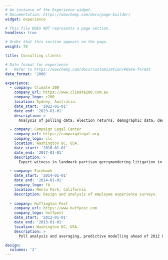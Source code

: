 ```yaml
---
# An instance of the Experience widget.
# Documentation: https://wowchemy.com/docs/page-builder/
widget: experience

# This file DOES NOT represents a page section.
headless: true

# Order that this section appears on the page.
weight: 70

title: Consulting clients 

# Date format for experience
#   Refer to https://wowchemy.com/docs/customization/#date-format
date_format: '2006'

experience:
  - company: Climate 200
    company_url: https://www.climate200.com.au
    company_logo: c200
    location: Sydney, Australia.
    date_start: '2022-01-01'  
    date_end: '2023-01-01'
    description: >
      Analysis of polling data, election returns, demographic data; designing and creating donor and contact database.   Part of a team that helped elect six "teal" independent candidates to the Australian House of Representatives in Australia's May 2022 House of Representatives elections.

  - company: Campaign Legal Center
    company_url: https://campaignlegal.org
    company_logo: clc
    location: Washington DC, USA.
    date_start: '2016-01-01'
    date_end: '2017-01-01'
    description: >
      Expert witness in landmark partisan gerrymandering litigation in the United States [_Gill v Whitford_](https://en.wikipedia.org/wiki/Gill_v._Whitford) (Wisconsin state legislative redistricting) and [_Common Cause v Rucho_](https://en.wikipedia.org/wiki/Rucho_v._Common_Cause) (North Carolina Congressional redistricting).   Helped produce the first affirmative trial verdicts for plaintiffs alleging partisan gerrymandering; cases subsequently appealed to the Supreme Court of the United States.

  - company: Facebook
    date_start: '2014-01-01'
    date_end: '2014-01-01'
    company_logo: fb
    location: Menlo Park, California
    description: Design and analysis of employee experience surveys.
    
  - company: Huffington Post
    company_url: https://www.huffpost.com
    company_logo: huffpost
    date_start: '2012-01-01'
    date_end: '2013-01-01'
    location: Washington DC, USA.
    description: >
      Poll analysis and averaging, predictive modelling ahead of 2012 US presidential election.  Successfully predicted winner of presidential election in all 50 states.

design:
  columns: '2'
---      
```

